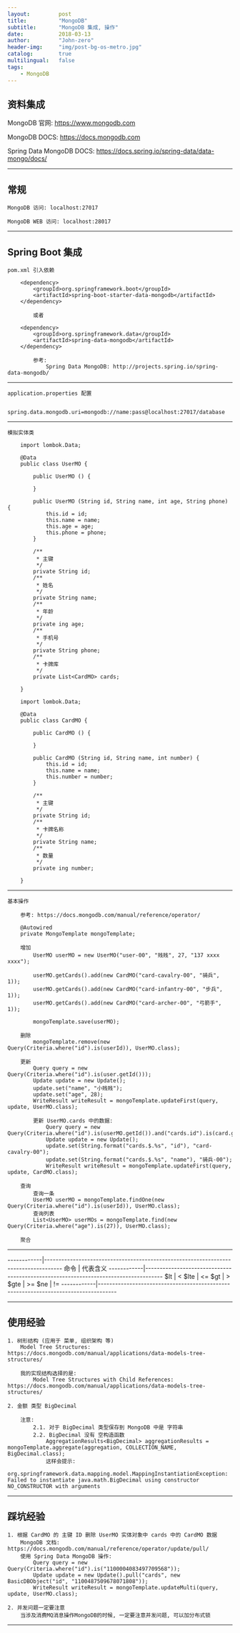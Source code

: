 ```yaml
---
layout:     	post
title:        	"MongoDB"
subtitle:     	"MongoDB 集成, 操作"
date:         	2018-03-13
author:       	"John-zero"
header-img: 	"img/post-bg-os-metro.jpg"
catalog:      	true
multilingual: 	false
tags:
    - MongoDB
---
```




## 资料集成

MongoDB 官网: <a href="https://www.mongodb.com" target="_blank">https://www.mongodb.com</a>

MongoDB DOCS: <a href="https://docs.mongodb.com" target="_blank">https://docs.mongodb.com</a>

Spring Data MongoDB DOCS: <a href="https://docs.spring.io/spring-data/data-mongo/docs/" target="_blank">https://docs.spring.io/spring-data/data-mongo/docs/</a> 
	
***

## 常规

	MongoDB 访问: localhost:27017
	
	MongoDB WEB 访问: localhost:28017

***

## Spring Boot 集成
	
	pom.xml 引入依赖
	
		<dependency> 
			<groupId>org.springframework.boot</groupId>
			<artifactId>spring-boot-starter-data-mongodb</artifactId>
		</dependency> 
		
			或者
			
		<dependency>
			<groupId>org.springframework.data</groupId>
			<artifactId>spring-data-mongodb</artifactId>
		</dependency>
		
			参考: 
				Spring Data MongoDB: http://projects.spring.io/spring-data-mongodb/

---			

	application.properties 配置

		spring.data.mongodb.uri=mongodb://name:pass@localhost:27017/database

---

	模拟实体类
	
		import lombok.Data;

		@Data
		public class UserMO {
		
			public UserMO () {
			
			}
		
			public UserMO (String id, String name, int age, String phone) {
				this.id = id;
				this.name = name;
				this.age = age;
				this.phone = phone;
			}

			/**
			 * 主键
			 */
			private String id;
			/**
			 * 姓名
			 */
			private String name;
			/**
			 * 年龄
			 */
			private ing age;
			/**
			 * 手机号
			 */
			private String phone;
			/**
			 * 卡牌库
			 */
			private List<CardMO> cards;
			
		}
		
		import lombok.Data;
		
		@Data
		public class CardMO {
		
			public CardMO () {
			
			}
		
			public CardMO (String id, String name, int number) {
				this.id = id;
				this.name = name;
				this.number = number;
			}

			/**
			 * 主键
			 */
			private String id;
			/**
			 * 卡牌名称
			 */
			private String name;
			/**
			 * 数量
			 */
			private ing number;
			
		}
	
---
		
	基本操作
	
		参考: https://docs.mongodb.com/manual/reference/operator/
		
		@Autowired
		private MongoTemplate mongoTemplate;
		
		增加
			UserMO userMO = new UserMO("user-00", "贱贱", 27, "137 xxxx xxxx");
			
			userMO.getCards().add(new CardMO("card-cavalry-00", "骑兵", 1));
			userMO.getCards().add(new CardMO("card-infantry-00", "步兵", 1));
			userMO.getCards().add(new CardMO("card-archer-00", "弓箭手", 1));
			
			mongoTemplate.save(userMO);
			
		删除
			mongoTemplate.remove(new Query(Criteria.where("id").is(userId)), UserMO.class);
			
		更新
			Query query = new Query(Criteria.where("id").is(user.getId()));
			Update update = new Update();
			update.set("name", "小贱贱");
			update.set("age", 28);
			WriteResult writeResult = mongoTemplate.updateFirst(query, update, UserMO.class);
			
			更新 UserMO.cards 中的数据:
				Query query = new Query(Criteria.where("id").is(userMO.getId()).and("cards.id").is(card.getId()));
				Update update = new Update();
				update.set(String.format("cards.$.%s", "id"), "card-cavalry-00");
				update.set(String.format("cards.$.%s", "name"), "骑兵-00");
				WriteResult writeResult = mongoTemplate.updateFirst(query, update, CardMO.class);
			
		查询
			查询一条
			UserMO userMO = mongoTemplate.findOne(new Query(Criteria.where("id").is(userId)), UserMO.class);
			查询列表
			List<UserMO> userMOs = mongoTemplate.find(new Query(Criteria.where("age").is(27)), UserMO.class);
			
		聚合
	
---


------------|------------------------------------------------------------------------------------
命令		| 代表含义
------------|------------------------------------------------------------------------------------
$lt			| <
$lte		| <=
$gt			| >	
$gte		| >=
$ne			| !=
------------|------------------------------------------------------------------------------------
	
		
***


## 使用经验

	1. 树形结构 (应用于 菜单, 组织架构 等)
		Model Tree Structures: https://docs.mongodb.com/manual/applications/data-models-tree-structures/
	
		我的实现结构选择的是: 
			Model Tree Structures with Child References: https://docs.mongodb.com/manual/applications/data-models-tree-structures/
			
	2. 金额 类型 BigDecimal
	
		注意: 
			2.1. 对于 BigDecimal 类型保存到 MongoDB 中是 字符串
			2.2. BigDecimal 没有 空构造函数
				AggregationResults<BigDecimal> aggregationResults = mongoTemplate.aggregate(aggregation, COLLECTION_NAME, BigDecimal.class);
				这样会提示:
					org.springframework.data.mapping.model.MappingInstantiationException: Failed to instantiate java.math.BigDecimal using constructor NO_CONSTRUCTOR with arguments
			
				
			
	
***	


## 踩坑经验

	1. 根据 CardMO 的 主键 ID 删除 UserMO 实体对象中 cards 中的 CardMO 数据
		MongoDB 文档: https://docs.mongodb.com/manual/reference/operator/update/pull/
		使用 Spring Data MongoDB 操作:
			Query query = new Query(Criteria.where("id").is("1100004083497709568"));
			Update update = new Update().pull("cards", new BasicDBObject("id", "1100487509678071808"));
			WriteResult writeResult = mongoTemplate.updateMulti(query, update, UserMO.class);

	2. 并发问题一定要注意
		当涉及消费MQ消息操作MongoDB的时候, 一定要注意并发问题, 可以加分布式锁
			
***



		